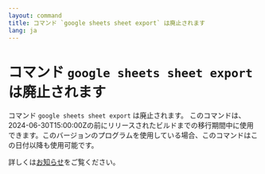 ```yaml
---
layout: command
title: コマンド `google sheets sheet export` は廃止されます
lang: ja
---
```


# コマンド `google sheets sheet export` は廃止されます

コマンド `google sheets sheet export` は廃止されます。
このコマンドは、2024-06-30T15:00:00Zの前にリリースされたビルドまでの移行期間中に使用できます。このバージョンのプログラムを使用している場合、このコマンドはこの日付以降も使用可能です。

詳しくは[お知らせ](https://github.com/watermint/toolbox/discussions/835)をご覧ください。


